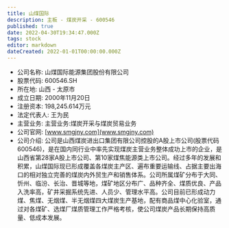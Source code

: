 ```yaml
---
title: 山煤国际
description: 主板 - 煤炭开采 - 600546
published: true
date: 2022-04-30T19:34:47.000Z
tags: stock
editor: markdown
dateCreated: 2022-01-01T00:00:00.000Z
---
```


- 公司名称: 山煤国际能源集团股份有限公司
- 股票代码: 600546.SH
- 所在地: 山西 - 太原市
- 成立日期: 2000年11月20日
- 注册资本: 198,245.614万元
- 法定代表人: 王为民
- 主营业务: 主营业务:煤炭开采与煤炭贸易业务
- 公司官网: [www.smgjny.com](www.smgjny.com)
- 公司介绍: 公司是山西煤炭进出口集团有限公司控股的A股上市公司(股票代码600546)，是在国内同行业中率先实现煤炭主营业务整体成功上市的企业，是山西省第28家A股上市公司、第10家煤焦能源类上市公司。经过多年的发展和积累，山煤国际现已形成覆盖各煤炭主产区、遍布重要运输线、占据主要出海口的相对独立完善的煤炭内外贸生产和销售体系。公司所属煤矿分布于大同、忻州、临汾、长治、晋城等地，煤矿地区分布广、品种齐全、煤质优良、产品入洗率高，矿井采掘系统先进、人员少、管理水平高。公司目前已形成动力煤、焦煤、无烟煤、半无烟煤四大煤炭生产基地，配有商品煤中心化验室，通过对各煤矿、选煤厂煤质管理工作严格考核，使公司煤炭产品长期保持高质量、低成本发展。


